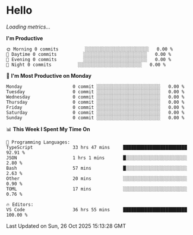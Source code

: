 # Hello

<!-- METRICS:START -->
<p><em>Loading metrics…</em></p>
<!-- METRICS:END -->

<!--START_SECTION:waka-->
**I'm Productive**

```text
🌞 Morning 0 commits          ░░░░░░░░░░░░░░░░░░░░░░░░   0.00 % 
🌆 Daytime 0 commits          ░░░░░░░░░░░░░░░░░░░░░░░░   0.00 % 
🌃 Evening 0 commits          ░░░░░░░░░░░░░░░░░░░░░░░░   0.00 % 
🌙 Night 0 commits          ░░░░░░░░░░░░░░░░░░░░░░░░   0.00 % 
```
📅 **I'm Most Productive on Monday**

```text
Monday                   0 commit ░░░░░░░░░░░░░░░░░░░░░░░░   0.00 % 
Tuesday                  0 commit ░░░░░░░░░░░░░░░░░░░░░░░░   0.00 % 
Wednesday                0 commit ░░░░░░░░░░░░░░░░░░░░░░░░   0.00 % 
Thursday                 0 commit ░░░░░░░░░░░░░░░░░░░░░░░░   0.00 % 
Friday                   0 commit ░░░░░░░░░░░░░░░░░░░░░░░░   0.00 % 
Saturday                 0 commit ░░░░░░░░░░░░░░░░░░░░░░░░   0.00 % 
Sunday                   0 commit ░░░░░░░░░░░░░░░░░░░░░░░░   0.00 % 
```

📊 **This Week I Spent My Time On**

```text
💬 Programming Languages: 
TypeScript               33 hrs 47 mins     ████████████████████████   92.91 % 
JSON                     1 hrs 1 mins       █░░░░░░░░░░░░░░░░░░░░░░░   2.80 % 
Bash                     57 mins            █░░░░░░░░░░░░░░░░░░░░░░░   2.63 % 
Other                    20 mins            ░░░░░░░░░░░░░░░░░░░░░░░░   0.90 % 
TOML                     17 mins            ░░░░░░░░░░░░░░░░░░░░░░░░   0.76 % 

🔥 Editors: 
VS Code                  36 hrs 55 mins     ████████████████████████   100.00 % 
```

 Last Updated on Sun, 26 Oct 2025 15:13:28 GMT
<!--END_SECTION:waka-->
